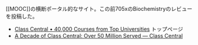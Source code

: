 [[MOOC]]の横断ポータル的なサイト。この前705xのBiochemistryのレビューを投稿した。

- [Class Central • 40,000 Courses from Top Universities](https://www.classcentral.com/) トップページ
- [A Decade of Class Central: Over 50 Million Served — Class Central](https://www.classcentral.com/report/class-central-2021-review/)
